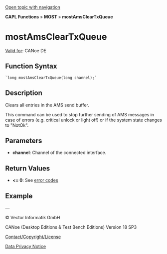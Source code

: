 [Open topic with navigation](../../../../../CANoeDEFamily.htm#Topics/CAPLFunctions/MOST/Functions/CAPLfunctionMOSTAmsClearTxQueue.md)

**CAPL Functions** » **MOST** » **mostAmsClearTxQueue**

# mostAmsClearTxQueue

[Valid for](../../../Shared/FeatureAvailability.md): CANoe DE

## Function Syntax

```
`long mostAmsClearTxQueue(long channel);`
```

## Description

Clears all entries in the AMS send buffer.

This command can be used to stop further sending of AMS messages in case of errors (e.g. critical unlock or light off) or if the system state changes to "NotOk".

## Parameters

- **channel**: Channel of the connected interface.

## Return Values

- **<= 0**: See [error codes](../CAPLfunctionsMOSTErrorCodes.md)

## Example

—

© Vector Informatik GmbH

CANoe (Desktop Editions & Test Bench Editions) Version 18 SP3

[Contact/Copyright/License](../../../Shared/ContactCopyrightLicense.md)

[Data Privacy Notice](https://www.vector.com/int/en/company/get-info/privacy-policy/)